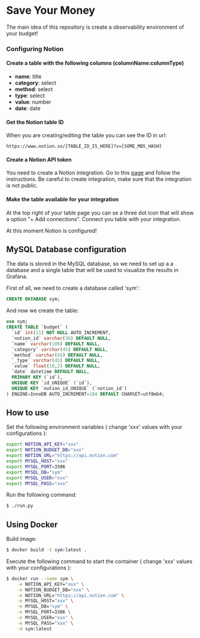 # Save Your Money
The main idea of this repository is create a observability environment of your budget! 

### Configuring Notion

#### Create a table with the following columns (columnName:columnType)
 - <b>name</b>: title
 - <b>category</b>: select
 - <b>method</b>: select
 - <b>type</b>: select
 - <b>value</b>: number
 - <b>date</b>: date

#### Get the Notion table ID
When you are creating/editing the table you can see the ID in url: 
```
https://www.notion.so/[TABLE_ID_IS_HERE]?v=[SOME_MD5_HASH]
```

#### Create a Notion API token

You need to create a Notion integration. Go to this <a href='https://www.notion.so/my-integrations'>page</a> and follow the instructions. Be careful to create integration, make sure that the integration is not public.

#### Make the table available for your integration
At the top right of your table page you can se a three dot icon that will show a option "+ Add connections". Connect you table with your integration.

At this moment Notion is configured!

## MySQL Database configuration
The data is stored in the MySQL database, so we need to set up a a database and a single table that will be used to visualize the results in Grafana.

First of all, we need to create a database called 'sym':
```sql
CREATE DATABASE sym;
```
And now we create the table:
```sql
use sym;
CREATE TABLE `budget` (
  `id` int(11) NOT NULL AUTO_INCREMENT,
  `notion_id` varchar(36) DEFAULT NULL,
  `name` varchar(100) DEFAULT NULL,
  `category` varchar(45) DEFAULT NULL,
  `method` varchar(45) DEFAULT NULL,
  `_type` varchar(45) DEFAULT NULL,
  `value` float(10,2) DEFAULT NULL,
  `date` datetime DEFAULT NULL,
  PRIMARY KEY (`id`),
  UNIQUE KEY `id_UNIQUE` (`id`),
  UNIQUE KEY `notion_id_UNIQUE` (`notion_id`)
) ENGINE=InnoDB AUTO_INCREMENT=104 DEFAULT CHARSET=utf8mb4;
```

## How to use

Set the following environment variables ( change 'xxx' values with your configurations ):
```bash
export NOTION_API_KEY="xxx"
export NOTION_BUDGET_DB="xxx"
export NOTION_URL="https://api.notion.com"
export MYSQL_HOST="xxx"
export MYSQL_PORT=3306
export MYSQL_DB="sym"
export MYSQL_USER="xxx"
export MYSQL_PASS="xxx"
```
Run the following command:
```bash
$ ./run.py
```

## Using Docker
Build image:
```bash
$ docker build -t sym:latest .
```
Execute the following command to start the container ( change 'xxx' values with your configurations ):
```bash
$ docker run --name sym \
    -e NOTION_API_KEY="xxx" \
    -e NOTION_BUDGET_DB="xxx" \
    -e NOTION_URL="https://api.notion.com" \
    -e MYSQL_HOST="xxx" \
    -e MYSQL_DB="sym" \
    -e MYSQL_PORT=3306 \
    -e MYSQL_USER="xxx" \
    -e MYSQL_PASS="xxx" \
    -d sym:latest
```